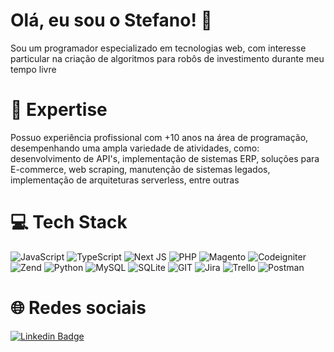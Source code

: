 # Olá, eu sou o Stefano! 👋
Sou um programador especializado em tecnologias web, com interesse particular na criação de algoritmos para robôs de investimento durante meu tempo livre

# 🚀 Expertise
Possuo experiência profissional com +10 anos na área de programação, desempenhando uma ampla variedade de atividades, como: desenvolvimento de API's, implementação de sistemas ERP, soluções para E-commerce, web scraping, manutenção de sistemas legados, implementação de arquiteturas serverless, entre outras

# 💻 Tech Stack
![JavaScript](https://img.shields.io/badge/javascript-%23323330.svg?style=for-the-badge&logo=javascript&logoColor=%23F7DF1E) ![TypeScript](https://img.shields.io/badge/typescript-%23007ACC.svg?style=for-the-badge&logo=typescript&logoColor=white) ![Next JS](https://img.shields.io/badge/Next-black?style=for-the-badge&logo=next.js&logoColor=white) ![PHP](https://img.shields.io/badge/php-%23323330.svg?style=for-the-badge&logo=php&logoColor=%4F5B93) ![Magento](https://img.shields.io/badge/magento-%23323330.svg?style=for-the-badge&logo=magento&logoColor=f36321) ![Codeigniter](https://img.shields.io/badge/codeigniter-%23323330.svg?style=for-the-badge&logo=codeigniter&logoColor=dd4814) ![Zend](https://img.shields.io/badge/zend-ib604.svg?style=for-the-badge&logo=zend&logoColor=fff) ![Python](https://img.shields.io/badge/python-ffd343.svg?style=for-the-badge&logo=python&logoColor=3776ab) ![MySQL](https://img.shields.io/badge/MySQL-3E6E93.svg?style=for-the-badge&logo=mysql&logoColor=fff) ![SQLite](https://img.shields.io/badge/SQLite-044a64.svg?style=for-the-badge&logo=sqlite&logoColor=fff) ![GIT](https://img.shields.io/badge/GIT-%23323330.svg?style=for-the-badge&logo=git&logoColor=f14e32) ![Jira](https://img.shields.io/badge/jira-%230A0FFF.svg?style=for-the-badge&logo=jira&logoColor=white) ![Trello](https://img.shields.io/badge/Trello-%23026AA7.svg?style=for-the-badge&logo=Trello&logoColor=white) ![Postman](https://img.shields.io/badge/Postman-FF6C37?style=for-the-badge&logo=postman&logoColor=white)

# 🌐 Redes sociais
[![Linkedin Badge](https://img.shields.io/badge/-LinkedIn-blue?style=flat-square&logo=Linkedin&logoColor=white&link=https://www.linkedin.com/in/stefano-silva-ti/)](https://www.linkedin.com/in/stefano-silva-ti/)
